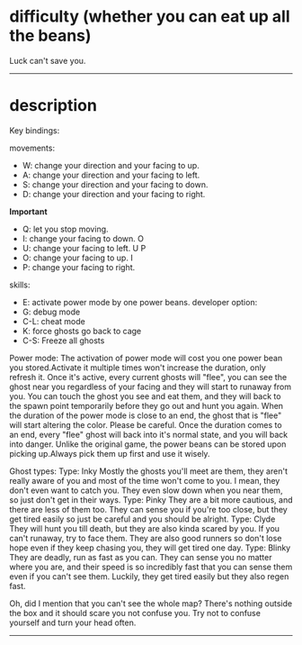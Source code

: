 # difficulty (whether you can eat up all the beans)

Luck can't save you.

---

# description

Key bindings:

movements:

- W: change your direction and your facing to up.
- A: change your direction and your facing to left.
- S: change your direction and your facing to down.
- D: change your direction and your facing to right.

**Important**

- Q: let you stop moving.
- I: change your facing to down.   O
- U: change your facing to left. U      P 
- O: change your facing to up.       I
- P: change your facing to right. 

skills:

- E: activate power mode by one power beans. 
developer option:
- G: debug mode
- C-L: cheat mode
- K: force ghosts go back to cage
- C-S: Freeze all ghosts

Power mode:
    The activation of power mode will cost you one power bean you stored.Activate it multiple times won't increase the duration, only refresh it.
    Once it's active, every current ghosts will "flee", you can see the ghost near you regardless of your facing and they will start to runaway from you. You can touch the ghost you see and eat them, and they will back to the spawn point temporarily before they go out and hunt you again.
    When the duration of the power mode is close to an end, the ghost that is "flee" will start altering the color. Please be careful.
    Once the duration comes to an end, every "flee" ghost will back into it's normal state, and you will back into danger.
    Unlike the original game, the power beans can be stored upon picking up.Always pick them up first and use it wisely.

Ghost types:
Type: Inky
    Mostly the ghosts you'll meet are them, they aren't really aware of you and most of the time won't come to you.
    I mean, they don't even want to catch you. They even slow down when you near them, so just don't get in their ways.
Type: Pinky
    They are a bit more cautious, and there are less of them too.
    They can sense you if you're too close, but they get tired easily so just be careful and you should be alright.
Type: Clyde
    They will hunt you till death, but they are also kinda scared by you. If you can't runaway, try to face them. They are also good runners so don't lose hope even if they keep chasing you, they will get tired one day.
Type: Blinky
    They are deadly, run as fast as you can. They can sense you no matter where you are, and their speed is so incredibly fast that you can sense them even if you can't see them. Luckily, they get tired easily but they also regen fast.

Oh, did I mention that you can't see the whole map? There's nothing outside the box and it should scare you not confuse you. Try not to confuse yourself and turn your head often.

---
